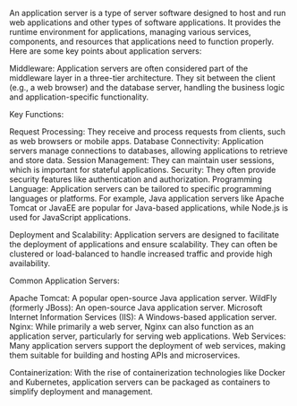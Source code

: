 An application server is a type of server software designed to host and run web applications and other types of software applications. It provides the runtime environment for applications, managing various services, components, and resources that applications need to function properly. Here are some key points about application servers:

Middleware: Application servers are often considered part of the middleware layer in a three-tier architecture. They sit between the client (e.g., a web browser) and the database server, handling the business logic and application-specific functionality.

Key Functions:

Request Processing: They receive and process requests from clients, such as web browsers or mobile apps.
Database Connectivity: Application servers manage connections to databases, allowing applications to retrieve and store data.
Session Management: They can maintain user sessions, which is important for stateful applications.
Security: They often provide security features like authentication and authorization.
Programming Language: Application servers can be tailored to specific programming languages or platforms. For example, Java application servers like Apache Tomcat or JavaEE are popular for Java-based applications, while Node.js is used for JavaScript applications.

Deployment and Scalability: Application servers are designed to facilitate the deployment of applications and ensure scalability. They can often be clustered or load-balanced to handle increased traffic and provide high availability.

Common Application Servers:

Apache Tomcat: A popular open-source Java application server.
WildFly (formerly JBoss): An open-source Java application server.
Microsoft Internet Information Services (IIS): A Windows-based application server.
Nginx: While primarily a web server, Nginx can also function as an application server, particularly for serving web applications.
Web Services: Many application servers support the deployment of web services, making them suitable for building and hosting APIs and microservices.

Containerization: With the rise of containerization technologies like Docker and Kubernetes, application servers can be packaged as containers to simplify deployment and management.
